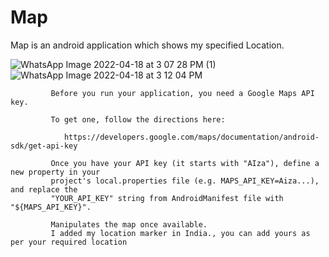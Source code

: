 # Map
Map is an android application which shows my specified Location.


![WhatsApp Image 2022-04-18 at 3 07 28 PM (1)](https://user-images.githubusercontent.com/101108540/163790005-98f78c22-4efb-40a9-87ad-3b5de9d31059.jpeg)
![WhatsApp Image 2022-04-18 at 3 12 04 PM](https://user-images.githubusercontent.com/101108540/163790336-514d27ff-f04f-4839-99c3-17625803f473.jpeg)

             Before you run your application, you need a Google Maps API key.

             To get one, follow the directions here:

                https://developers.google.com/maps/documentation/android-sdk/get-api-key

             Once you have your API key (it starts with "AIza"), define a new property in your
             project's local.properties file (e.g. MAPS_API_KEY=Aiza...), and replace the
             "YOUR_API_KEY" string from AndroidManifest file with "${MAPS_API_KEY}".
             
             Manipulates the map once available.
             I added my location marker in India., you can add yours as per your required location
             
             
             
             
           
